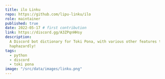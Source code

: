 ```yaml
---
title: ilo Linku
repo: https://github.com/lipu-linku/ilo
role: maintainer
published: true
date: 2022-05-17 # first contribution
link: https://discord.gg/A3ZPqnHHsy
description:
  A Discord bot dictionary for Toki Pona, with various other features tacked on
  haphazardly!
tags:
  - python
  - discord
  - toki pona
image: "/src/data/images/linku.png"
---
```

